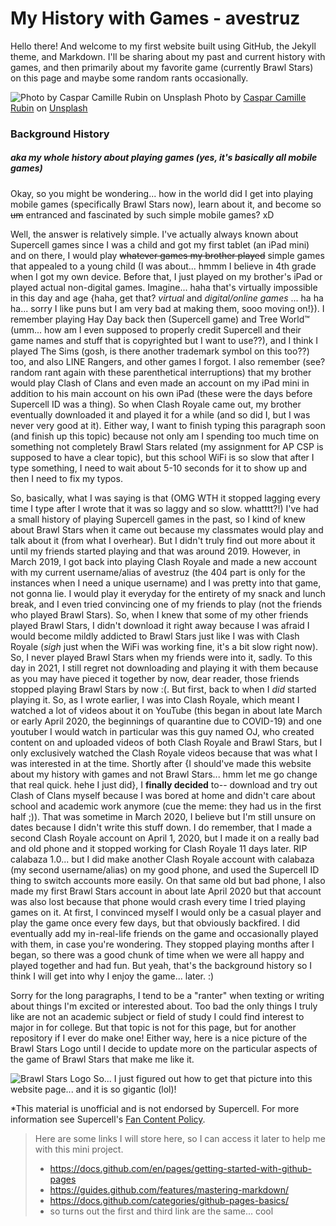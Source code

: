 # My History with Games - avestruz

Hello there! And welcome to my first website built using GitHub, the Jekyll theme, and Markdown. I'll be sharing about my past and current history with games, and then primarily about my favorite game (currently Brawl Stars) on this page and maybe some random rants occasionally.

![Photo by Caspar Camille Rubin on Unsplash](https://images.unsplash.com/photo-1527334919515-b8dee906a34b?ixid=MnwxMjA3fDB8MHxwaG90by1wYWdlfHx8fGVufDB8fHx8&ixlib=rb-1.2.1&auto=format&fit=crop&w=1170&q=80)
Photo by [Caspar Camille Rubin](https://unsplash.com/photos/DrL-cwqD6tM) on [Unsplash](https://unsplash.com/)

### Background History 
##### aka my whole history about playing games (yes, it's basically all mobile games)

Okay, so you might be wondering... how in the world did I get into playing mobile games (specifically Brawl Stars now), learn about it, and become so ~~um~~ entranced and fascinated by such simple mobile games? xD 

Well, the answer is relatively simple. I've actually always known about Supercell games since I was a child and got my first tablet (an iPad mini) and on there, I would play ~~whatever games my brother played~~ simple games that appealed to a young child (I was about... hmmm I believe in 4th grade when I got my own device. Before that, I just played on my brother's iPad or played actual non-digital games. Imagine... haha that's virtually impossible in this day and age {haha, get that? *virtual* and *digital/online games* ... ha ha ha... sorry I like puns but I am very bad at making them, sooo moving on!}). I remember playing Hay Day back then (Supercell game) and Tree World™ (umm... how am I even supposed to properly credit Supercell and their game names and stuff that is copyrighted but I want to use??), and I think I played The Sims (gosh, is there another trademark symbol on this too??) too, and also LINE Rangers, and other games I forgot. I also remember (see? random rant again with these parenthetical interruptions) that my brother would play Clash of Clans and even made an account on my iPad mini in addition to his main account on his own iPad (these were the days before Supercell ID was a thing). So when Clash Royale came out, my brother eventually downloaded it and played it for a while (and so did I, but I was never very good at it). Either way, I want to finish typing this paragraph soon (and finish up this topic) because not only am I spending too much time on something not completely Brawl Stars related (my assignment for AP CSP is supposed to have a clear topic), but this school WiFi is so slow that after I type something, I need to wait about 5-10 seconds for it to show up and then I need to fix my typos.

So, basically, what I was saying is that (OMG WTH it stopped lagging every time I type after I wrote that it was so laggy and so slow. whatttt?!) I've had a small history of playing Supercell games in the past, so I kind of knew about Brawl Stars when it came out because my classmates would play and talk about it (from what I overhear). But I didn't truly find out more about it until my friends started playing and that was around 2019. However, in March 2019, I got back into playing Clash Royale and made a new account with my current username/alias of avestruz (the 404 part is only for the instances when I need a unique username) and I was pretty into that game, not gonna lie. I would play it everyday for the entirety of my snack and lunch break, and I even tried convincing one of my friends to play (not the friends who played Brawl Stars). So, when I knew that some of my other friends played Brawl Stars, I didn't download it right away because I was afraid I would become mildly addicted to Brawl Stars just like I was with Clash Royale (*sigh* just when the WiFi was working fine, it's a bit slow right now). So, I never played Brawl Stars when my friends were into it, sadly. To this day in 2021, I still regret not downloading and playing it with them because as you may have pieced it together by now, dear reader, those friends stopped playing Brawl Stars by now :(. But first, back to when I *did* started playing it. So, as I wrote earlier, I was into Clash Royale, which meant I watched a lot of videos about it on YouTube (this began in about late March or early April 2020, the beginnings of quarantine due to COVID-19) and one youtuber I would watch in particular was this guy named OJ, who created content on and uploaded videos of both Clash Royale and Brawl Stars, but I only exclusively watched the Clash Royale videos because that was what I was interested in at the time. Shortly after {I should've made this website about my history with games and not Brawl Stars... hmm let me go change that real quick. hehe I just did}, I **finally decided** to-- download and try out Clash of Clans myself because I was bored at home and didn't care about school and academic work anymore (cue the meme: they had us in the first half ;)). That was sometime in March 2020, I believe but I'm still unsure on dates because I didn't write this stuff down. I do remember, that I made a second Clash Royale account on April 1, 2020, but I made it on a really bad and old phone and it stopped working for Clash Royale 11 days later. RIP calabaza 1.0... but I did make another Clash Royale account with calabaza (my second username/alias) on my good phone, and used the Supercell ID thing to switch accounts more easily. On that same old but bad phone, I also made my first Brawl Stars account in about late April 2020 but that account was also lost because that phone would crash every time I tried playing games on it. At first, I convinced myself I would only be a casual player and play the game once every few days, but that obviously backfired. I did eventually add my in-real-life friends on the game and occasionally played with them, in case you're wondering. They stopped playing months after I began, so there was a good chunk of time when we were all happy and played together and had fun. But yeah, that's the background history so I think I will get into why I enjoy the game... later. :)

Sorry for the long paragraphs, I tend to be a "ranter" when texting or writing about things I'm excited or interested about. Too bad the only things I truly like are not an academic subject or field of study I could find interest to major in for college. But that topic is not for this page, but for another repository if I ever do make one! Either way, here is a nice picture of the Brawl Stars Logo until I decide to update more on the particular aspects of the game of Brawl Stars that make me like it.

![Brawl Stars Logo](https://static.wikia.nocookie.net/supercell-fankit/images/0/01/Brawl_Stars_Logo.png/revision/latest/scale-to-width-down/2000?cb=20201119001849)
So... I just figured out how to get that picture into this website page... and it is so gigantic (lol)! 



*This material is unofficial and is not endorsed by Supercell. For more information see Supercell's [Fan Content Policy](https://www.supercell.com/fan-content-policy/).



> Here are some links I will store here, so I can access it later to help me with this mini project.
> - https://docs.github.com/en/pages/getting-started-with-github-pages
> - https://guides.github.com/features/mastering-markdown/
> - https://docs.github.com/categories/github-pages-basics/
> - so turns out the first and third link are the same... cool

